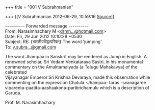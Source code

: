 +++
title = "001 V Subrahmanian"

+++
[[V Subrahmanian	2012-06-29, 10:59:16 [Source](https://groups.google.com/g/bvparishat/c/LQXLSMSLg5o)]]



---------- Forwarded message ----------  
From: Narasimhachary M \<[drmn...@hotmail.com]()\>  
Date: Fri, 29 Jun 2012 10:10:28 +0530  
Subject: RE: {भारतीयविद्वत्परिषत्} The word 'jumping'  
To: [v.subra...@gmail.com]()  
  
  
The word Jhampaa in Sanskrit may be rendered as Jump in English. A  
renowned scholar, Sri Vedam Venkataraya Sastri, in his monumental  
commentary on the Amuktamalyada (a Telugu Mahakavya) of the celebrated  
Vijayanagar Emperor Sri Krishna Devaraya, made this observation while  
commenting on the expression Chatula -Jhampaa- taras -svanagaree  
vipareeta-paatita-aashaakona-paribridhamulu which is a description of  
Garuda.  
  
  
Prof. M. Narasimhachary  

